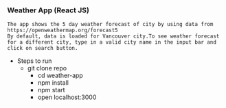 ### Weather App (React JS) ###
	The app shows the 5 day weather forecast of city by using data from https://openweathermap.org/forecast5
	By default, data is loaded for Vancouver city.To see weather forecast for a different city, type in a valid city name in the input bar and click on search button.
				
* Steps to run
    * git clone repo
		* cd weather-app
		* npm install
		* npm start
		* open localhost:3000			
			


